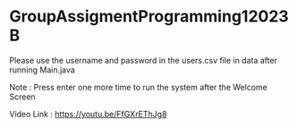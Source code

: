 # GroupAssigmentProgramming12023B


Please use the username and password in the users.csv file in data after running Main.java

Note : Press enter one more time to run the system after the Welcome Screen


Video Link : https://youtu.be/FfGXrEThJg8
